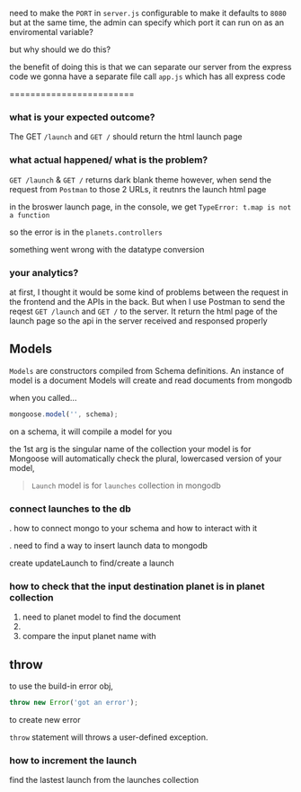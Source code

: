 need to make the `PORT` in `server.js` configurable to make it defaults to `8080`
but at the same time, the admin can specify which port it can run on as an enviromental variable?

but why should we do this?

the benefit of doing this is that we can separate our server from the express code
we gonna have a separate file call `app.js` which has all express code

========================

### what is your expected outcome?

The GET `/launch` and `GET /` should return the html launch page

### what actual happened/ what is the problem?

`GET /launch` & `GET /` returns dark blank theme
however, when send the request from `Postman` to those 2 URLs, it reutnrs the launch html page

in the broswer launch page, in the console, we get
`TypeError: t.map is not a function`

so the error is in the `planets.controllers`

something went wrong with the datatype conversion

### your analytics?

at first, I thought it would be some kind of problems between the request in the frontend and the APIs in the back. But when I use Postman to send the reqest `GET /launch` and `GET /` to the server. It return the html page of the launch page so the api in the server received and responsed properly

## Models

`Models` are constructors compiled from Schema definitions.
An instance of model is a document
Models will create and read documents from mongodb

when you called...

```javascript
mongoose.model('', schema);
```

on a schema, it will compile a model for you

the 1st arg is the singular name of the collection your model is for
Mongoose will automatically check the plural, lowercased version of your model,

> `Launch` model is for `launches` collection in mongodb

### connect launches to the db

. how to connect mongo to your schema and how to interact with it

. need to find a way to insert launch data to mongodb

create updateLaunch to find/create a launch

### how to check that the input destination planet is in planet collection

1. need to planet model to find the document
2.
3. compare the input planet name with

## throw

to use the build-in error obj,

```javascript
throw new Error('got an error');
```

to create new error

`throw` statement will throws a user-defined exception.

### how to increment the launch

find the lastest launch from the launches collection
